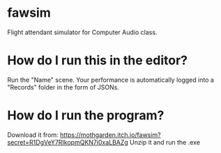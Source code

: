 # fawsim
Flight attendant simulator for Computer Audio class.

# How do I run this in the editor?
Run the "Name" scene. Your performance is automatically logged into a "Records" folder in the form of JSONs.

# How do I run the program?
Download it from: https://mothgarden.itch.io/fawsim?secret=R1DgVeY7RIkopmQKN7i0xaLBAZg
Unzip it and run the .exe
